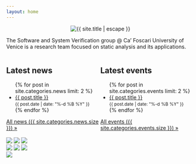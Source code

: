 ```yaml
---
layout: home
---
```


<center>
	<img src="{{ site.baseurl }}/images/ssv-logo-full.png" alt="{{ site.title | escape }}" style="max-height: 150px;"/>
</center>

The Software and System Verification group @ Ca’ Foscari University of Venice is a research team focused on static analysis and its applications.

<style>
.column {
	float: left;
	width: 50%;
}

/* Clear floats after the columns */
.row:after {
	content: "";
	display: table;
	clear: both;
}
</style>

<div class="row">
	<div class="column">
		<h2>Latest news</h2>
		<ul class="list-page">
{% for post in site.categories.news limit: 2 %}
			<li>
				<a href="{{ post.url }}">{{ post.title }}</a><br/>
				<small>{{ post.date | date: "%-d %B %Y" }}</small>
			</li>
{% endfor %}
		</ul>
		<a href="{{ site.baseurl }}/news/">All news ({{ site.categories.news.size }}) »</a><br><br>
	</div>
  	<div class="column">
  		<h2>Latest events</h2>
		<ul class="list-page">
{% for post in site.categories.events limit: 2 %}
			<li>
				<a href="{{ post.url }}">{{ post.title }}</a><br/>
				<small>{{ post.date | date: "%-d %B %Y" }}</small>
			</li>
{% endfor %}
		</ul>
		<a href="{{ site.baseurl }}/events/">All events ({{ site.categories.events.size }}) »</a><br><br>
	</div>
</div> 

<div class="div-img-table">
<div class="div-img-table-row">
  <img class="div-img-table-col" src="{{ site.baseurl }}/images/home-1.jpg"/>
  <img class="div-img-table-col" src="{{ site.baseurl }}/images/home-2.jpg"/>
  <img class="div-img-table-col" src="{{ site.baseurl }}/images/home-3.jpg"/> 
</div>
<div class="div-img-table-row">
  <img class="div-img-table-col" src="{{ site.baseurl }}/images/home-4.jpg"/>
  <img class="div-img-table-col" src="{{ site.baseurl }}/images/home-5.jpg"/>
  <img class="div-img-table-col" src="{{ site.baseurl }}/images/home-6.jpg"/>
</div>
<div class="div-img-table-row">
  <img class="div-img-table-multicol" src="{{ site.baseurl }}/images/home-big.jpg"/>
</div>
</div>
